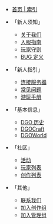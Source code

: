 <!-- _sidebar -->

- [首页 | 索引](index)

- 「新人须知」

  - [关于我们](notice/about)
  - [入服指南](notice/join)
  - [玩家守则](notice/rules)
  - [BUG 定义](notice/bugDefinition)

- 「新人指引」

  - [连接服务器](guide/link)
  - [常见问题](guide/question)
  - [游玩手册](guide/play)

- 「基本信息」

  - [DGO 历史](information/DGOHistory)
  - [DGOCraft](information/DGOCraft/3rd)
  - [DGOWorld](information/DGOWorld/3rd)

- 「社区」

  - [活动](community/activities/list)
  - [玩家列表](community/players/list)
  - [创作列表](community/creation/list)

- 「其他」
  - [联系我们](other/contact)
  - [加入创作组](other/joinCreation)
  - [加入管理组](other/joinManagement)
